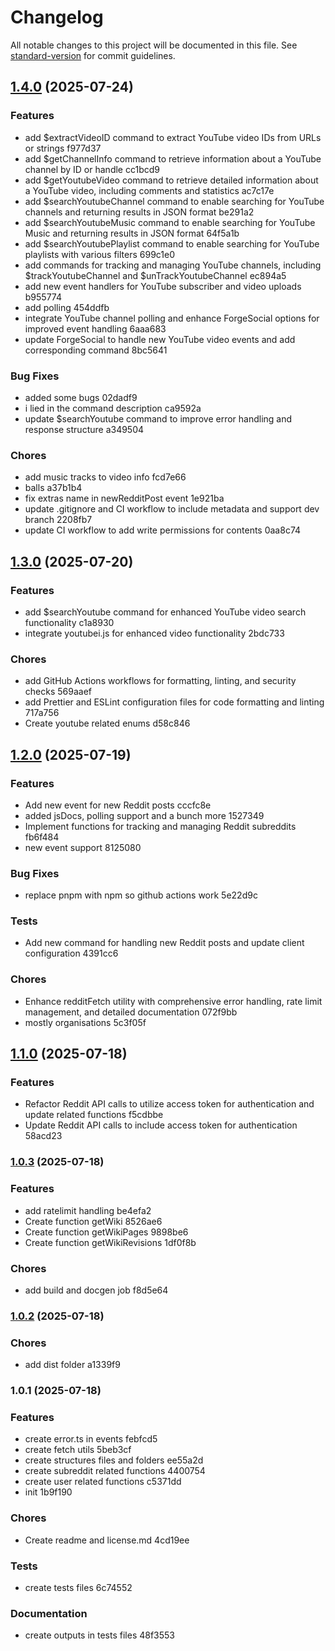 # Changelog

All notable changes to this project will be documented in this file. See [standard-version](https://github.com/conventional-changelog/standard-version) for commit guidelines.

## [1.4.0](///compare/v1.3.0...v1.4.0) (2025-07-24)


### Features

* add $extractVideoID command to extract YouTube video IDs from URLs or strings f977d37
* add $getChannelInfo command to retrieve information about a YouTube channel by ID or handle cc1bcd9
* add $getYoutubeVideo command to retrieve detailed information about a YouTube video, including comments and statistics ac7c17e
* add $searchYoutubeChannel command to enable searching for YouTube channels and returning results in JSON format be291a2
* add $searchYoutubeMusic command to enable searching for YouTube Music and returning results in JSON format 64f5a1b
* add $searchYoutubePlaylist command to enable searching for YouTube playlists with various filters 699c1e0
* add commands for tracking and managing YouTube channels, including $trackYoutubeChannel and $unTrackYoutubeChannel ec894a5
* add new event handlers for YouTube subscriber and video uploads b955774
* add polling 454ddfb
* integrate YouTube channel polling and enhance ForgeSocial options for improved event handling 6aaa683
* update ForgeSocial to handle new YouTube video events and add corresponding command 8bc5641


### Bug Fixes

* added some bugs 02dadf9
* i lied in the command description ca9592a
* update $searchYoutube command to improve error handling and response structure a349504


### Chores

* add music tracks to video info fcd7e66
* balls a37b1b4
* fix extras name in newRedditPost event 1e921ba
* update .gitignore and CI workflow to include metadata and support dev branch 2208fb7
* update CI workflow to add write permissions for contents 0aa8c74

## [1.3.0](///compare/v1.2.0...v1.3.0) (2025-07-20)


### Features

* add $searchYoutube command for enhanced YouTube video search functionality c1a8930
* integrate youtubei.js for enhanced video functionality 2bdc733


### Chores

* add GitHub Actions workflows for formatting, linting, and security checks 569aaef
* add Prettier and ESLint configuration files for code formatting and linting 717a756
* Create youtube related enums d58c846

## [1.2.0](///compare/v1.1.0...v1.2.0) (2025-07-19)

### Features

- Add new event for new Reddit posts cccfc8e
- added jsDocs, polling support and a bunch more 1527349
- Implement functions for tracking and managing Reddit subreddits fb6f484
- new event support 8125080

### Bug Fixes

- replace pnpm with npm so github actions work 5e22d9c

### Tests

- Add new command for handling new Reddit posts and update client configuration 4391cc6

### Chores

- Enhance redditFetch utility with comprehensive error handling, rate limit management, and detailed documentation 072f9bb
- mostly organisations 5c3f05f

## [1.1.0](///compare/v1.0.3...v1.1.0) (2025-07-18)

### Features

- Refactor Reddit API calls to utilize access token for authentication and update related functions f5cdbbe
- Update Reddit API calls to include access token for authentication 58acd23

### [1.0.3](///compare/v1.0.2...v1.0.3) (2025-07-18)

### Features

- add ratelimit handling be4efa2
- Create function getWiki 8526ae6
- Create function getWikiPages 9898be6
- Create function getWikiRevisions 1df0f8b

### Chores

- add build and docgen job f8d5e64

### [1.0.2](///compare/v1.0.1...v1.0.2) (2025-07-18)

### Chores

- add dist folder a1339f9

### 1.0.1 (2025-07-18)

### Features

- create error.ts in events febfcd5
- create fetch utils 5beb3cf
- create structures files and folders ee55a2d
- create subreddit related functions 4400754
- create user related functions c5371dd
- init 1b9f190

### Chores

- Create readme and license.md 4cd19ee

### Tests

- create tests files 6c74552

### Documentation

- create outputs in tests files 48f3553
